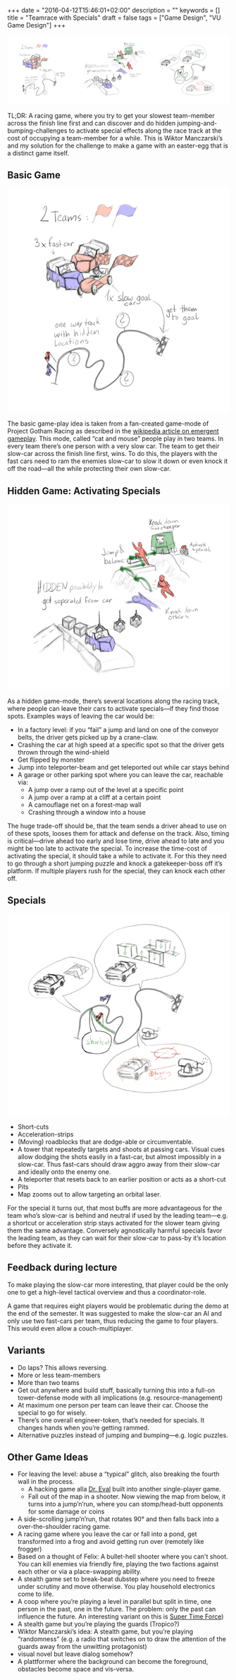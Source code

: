+++
date = "2016-04-12T15:46:01+02:00"
description = ""
keywords = []
title = "Teamrace with Specials"
draft = false
tags = ["Game Design", "VU Game Design"]
+++

![](/media/racetrackspecials/racing_all.png)

TL;DR: A racing game, where you try to get your slowest team-member across the finish line first and can discover and do hidden jumping-and-bumping-challenges to activate special effects along the race track at the cost of occupying a team-member for a while. This is Wiktor Manczarski’s and my solution for the challenge to make a game with an easter-egg that is a distinct game itself.

<!--more-->

## Basic Game

![](/media/racetrackspecials/racing1.png)

The basic game-play idea is taken from a fan-created game-mode of Project Gotham Racing as described in the [wikipedia article on emergent gameplay](https://en.wikipedia.org/wiki/Emergent_gameplay#Changing_game_objectives). This mode, called “cat and mouse” people play in two teams. In every team there’s one person with a very slow car. The team to get their slow-car across the finish line first, wins. To do this, the players with the fast cars need to ram the enemies slow-car to slow it down or even knock it off the road―all the while protecting their own slow-car.

## Hidden Game: Activating Specials

![](/media/racetrackspecials/racing2.png)

As a hidden game-mode, there’s several locations along the racing track, where people can leave their cars to activate specials―if they find those spots. Examples ways of leaving the car would be:

- In a factory level: if you “fail” a jump and land on one of the conveyor belts, the driver gets picked up by a crane-claw.
- Crashing the car at high speed at a specific spot so that the driver gets thrown through the wind-shield
- Get flipped by monster
- Jump into teleporter-beam and get teleported out while car stays behind
- A garage or other parking spot where you can leave the car, reachable via:
  - A jump over a ramp out of the level at a specific point
  - A jump over a ramp at a cliff at a certain point
  - A camouflage net on a forest-map wall
  - Crashing through a window into a house

The huge trade-off should be, that the team sends a driver ahead to use on of these spots, looses them for attack and defense on the track. Also, timing is critical―drive ahead too early and lose time, drive ahead to late and you might be too late to activate the special. To increase the time-cost of activating the special, it should take a while to activate it. For this they need to go through a short jumping puzzle and knock a gatekeeper-boss off it’s platform. If multiple players rush for the special, they can knock each other off.

## Specials

![](/media/racetrackspecials/racing3.png)

- Short-cuts
- Acceleration-strips
- (Moving) roadblocks that are dodge-able or circumventable.
- A tower that repeatedly targets and shoots at passing cars. Visual cues allow dodging the shots easily in a fast-car, but almost impossibly in a slow-car. Thus fast-cars should draw aggro away from their slow-car and ideally onto the enemy one.
- A teleporter that resets back to an earlier position or acts as a short-cut
- Pits
- Map zooms out to allow targeting an orbital laser.

For the special it turns out, that most buffs are more advantageous for the team who’s slow-car is behind and neutral if used by the leading team―e.g. a shortcut or acceleration strip stays activated for the slower team giving them the same advantage. Conversely agnostically harmful specials favor the leading team, as they can wait for their slow-car to pass-by it’s location before they activate it.

## Feedback during lecture

To make playing the slow-car more interesting, that player could be the only one to get a high-level tactical overview and thus a coordinator-role.

A game that requires eight players would be problematic during the demo at the end of the semester. It was suggested to make the slow-car an AI and only use two fast-cars per team, thus reducing the game to four players. This would even allow a couch-multiplayer.

## Variants

- Do laps? This allows reversing.
- More or less team-members
- More than two teams
- Get out anywhere and build stuff, basically turning this into a full-on tower-defense mode with all implications (e.g. resource-management)
- At maximum one person per team can leave their car. Choose the special to go for wisely.
- There’s one overall engineer-token, that’s needed for specials. It changes hands when you’re getting rammed.
- Alternative puzzles instead of jumping and bumping―e.g. logic puzzles.

## Other Game Ideas

- For leaving the level: abuse a “typical” glitch, also breaking the fourth wall in the process.
  - A hacking game alla [Dr. Eval](https://alexnisnevich.github.io/untrusted/) built into another single-player game.
  - Fall out of the map in a shooter. Now viewing the map from below, it turns into a jump’n’run, where you can stomp/head-butt opponents for some damage or coins
- A side-scrolling jump’n’run, that rotates 90° and then falls back into a over-the-shoulder racing game.
- A racing game where you leave the car or fall into a pond, get transformed into a frog and avoid getting run over (remotely like frogger)
- Based on a thought of Felix: A bullet-hell shooter where you can't shoot. You can kill enemies via friendly fire, playing the two factions against each other or via a place-swapping ability.
- A stealth game set to break-beat dubstep where you need to freeze under scrutiny and move otherwise. You play household electronics come to life.
- A coop where you’re playing a level in parallel but split in time, one person in the past, one in the future. The problem: only the past can influence the future. An interesting variant on this is [Super Time Force](https://www.youtube.com/watch?v=Uh4f30VVhbk))
- A stealth game but you’re playing the guards (Tropico?)
- Wiktor Manczarski’s idea: A stealth game, but you’re playing “randomness” (e.g. a radio that switches on to draw the attention of the guards away from the unwitting protagonist)
- visual novel but leave dialog somehow?
- A plattformer where the background can become the foreground, obstacles become space and vis-versa.
